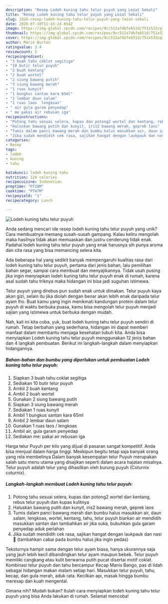 ```yaml
---
description: "Resep Lodeh kuning tahu telur puyuh yang Lezat Sekali"
title: "Resep Lodeh kuning tahu telur puyuh yang Lezat Sekali"
slug: 1926-resep-lodeh-kuning-tahu-telur-puyuh-yang-lezat-sekali
date: 2020-07-10T11:43:24.654Z
image: https://img-global.cpcdn.com/recipes/9cc512a74bfeb51d/751x532cq70/lodeh-kuning-tahu-telur-puyuh-foto-resep-utama.jpg
thumbnail: https://img-global.cpcdn.com/recipes/9cc512a74bfeb51d/751x532cq70/lodeh-kuning-tahu-telur-puyuh-foto-resep-utama.jpg
cover: https://img-global.cpcdn.com/recipes/9cc512a74bfeb51d/751x532cq70/lodeh-kuning-tahu-telur-puyuh-foto-resep-utama.jpg
author: Marie Burton
ratingvalue: 3.4
reviewcount: 5
recipeingredient:
- "3 buah tahu coklat segitiga"
- "10 butir telur puyuh"
- "2 buah kentang"
- "2 buah wortel"
- "2 siung bawang putih"
- "3 siung bawang merah"
- "1 ruas kunyit"
- "1 bungkus santan kara 65ml"
- "2 lembar daun salam"
- "1 ruas laos  lengkoas"
- " air gula garam penyedap"
- " me pakai air rebusan iga"
recipeinstructions:
- "Potong tahu sesuai selera, kupas dan potong2 wortel dan kentang, rebus telur puyuh dan kupas kulitnya"
- "Haluskan bawang putih dan kunyit, iris2 bawang merah, geprek laos"
- "Tumis dalam panci bawang merah dan bumbu halus masukkan air, daun salam, lengkoas, wortel, kentang, tahu, telur puyuh biarkan air mendidih masukkan santan dan tambahkan air jika suka, bubuhkan gula garam penyedap aduk perlahan"
- "Jika sudah mendidih cek rasa, sajikan hangat dengan laukpauk dan nasi 🥘 (tambahkan cabai pada bumbu halus jika ingin pedas)"
categories:
- Resep
tags:
- lodeh
- kuning
- tahu

katakunci: lodeh kuning tahu 
nutrition: 124 calories
recipecuisine: Indonesian
preptime: "PT28M"
cooktime: "PT47M"
recipeyield: "1"
recipecategory: Lunch

---
```



![Lodeh kuning tahu telur puyuh](https://img-global.cpcdn.com/recipes/9cc512a74bfeb51d/751x532cq70/lodeh-kuning-tahu-telur-puyuh-foto-resep-utama.jpg)

Anda sedang mencari ide resep lodeh kuning tahu telur puyuh yang unik? Cara membuatnya memang susah-susah gampang. Kalau keliru mengolah maka hasilnya tidak akan memuaskan dan justru cenderung tidak enak. Padahal lodeh kuning tahu telur puyuh yang enak harusnya sih punya aroma dan cita rasa yang bisa memancing selera kita.

Ada beberapa hal yang sedikit banyak mempengaruhi kualitas rasa dari lodeh kuning tahu telur puyuh, pertama dari jenis bahan, lalu pemilihan bahan segar, sampai cara membuat dan menyajikannya. Tidak usah pusing jika ingin menyiapkan lodeh kuning tahu telur puyuh enak di rumah, karena asal sudah tahu triknya maka hidangan ini bisa jadi suguhan istimewa.

Telur puyuh yang direbus pun sudah enak untuk dimakan. Telur puyuh kaya akan gizi, selain itu jika diolah dengan benar akan lebih enak daripada telur ayam lho. Buat kamu yang ingin menikmati kandungan protein dalam telur puyuh di waktu berbuka puasa, kamu bisa mengolah telur puyuh menjadi sajian yang istimewa untuk berbuka dengan mudah.


Nah, kali ini kita coba, yuk, buat lodeh kuning tahu telur puyuh sendiri di rumah. Tetap berbahan yang sederhana, hidangan ini dapat memberi manfaat dalam membantu menjaga kesehatan tubuh kita. Anda bisa menyiapkan Lodeh kuning tahu telur puyuh menggunakan 12 jenis bahan dan 4 langkah pembuatan. Berikut ini langkah-langkah dalam menyiapkan hidangannya.

<!--inarticleads1-->

##### Bahan-bahan dan bumbu yang diperlukan untuk pembuatan Lodeh kuning tahu telur puyuh:

1. Siapkan 3 buah tahu coklat segitiga
1. Sediakan 10 butir telur puyuh
1. Ambil 2 buah kentang
1. Ambil 2 buah wortel
1. Gunakan 2 siung bawang putih
1. Siapkan 3 siung bawang merah
1. Sediakan 1 ruas kunyit
1. Ambil 1 bungkus santan kara 65ml
1. Ambil 2 lembar daun salam
1. Gunakan 1 ruas laos / lengkoas
1. Ambil  air, gula garam penyedap
1. Sediakan  me: pakai air rebusan iga


Harga telur Puyuh per kilo yang dijual di pasaran sangat kompetitif. Anda bisa menjual dalam harga tinggi. Meskipun begitu tetap saja banyak orang yang rela membelinya Dalam banyak kesempatan telur Puyuh merupakan salah satu menu utama yang disajikan seperti dalam acara hajatan misalnya. Telur puyuh adalah telur yang dihasilkan oleh burung puyuh (Coturnix coturnix). 

<!--inarticleads2-->

##### Langkah-langkah membuat Lodeh kuning tahu telur puyuh:

1. Potong tahu sesuai selera, kupas dan potong2 wortel dan kentang, rebus telur puyuh dan kupas kulitnya
1. Haluskan bawang putih dan kunyit, iris2 bawang merah, geprek laos
1. Tumis dalam panci bawang merah dan bumbu halus masukkan air, daun salam, lengkoas, wortel, kentang, tahu, telur puyuh biarkan air mendidih masukkan santan dan tambahkan air jika suka, bubuhkan gula garam penyedap aduk perlahan
1. Jika sudah mendidih cek rasa, sajikan hangat dengan laukpauk dan nasi 🥘 (tambahkan cabai pada bumbu halus jika ingin pedas)


Teksturnya hampir sama dengan telur ayam biasa, hanya ukurannya saja yang jauh lebih kecil dibandingkan telur ayam maupun bebek. Telur puyuh memiliki cangkang atau kulit berwarna putih pucat disertai motif coklat. Kombinasi telur puyuh dan tahu bercampur Kecap Manis Bango, pas di lidah sebagai hidangan makan malam setiap hari. Masukkan telur puyuh, tahu, kecap, dan gula merah, aduk rata. Kecilkan api, masak hingga bumbu meresap dan kuah mengental. 

Gimana nih? Mudah bukan? Itulah cara menyiapkan lodeh kuning tahu telur puyuh yang bisa Anda lakukan di rumah. Selamat mencoba!
